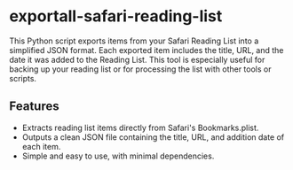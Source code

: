 # exportall-safari-reading-list

This Python script exports items from your Safari Reading List into a simplified JSON format. Each exported item includes the title, URL, and the date it was added to the Reading List. This tool is especially useful for backing up your reading list or for processing the list with other tools or scripts.

## Features
* Extracts reading list items directly from Safari's Bookmarks.plist.
* Outputs a clean JSON file containing the title, URL, and addition date of each item.
* Simple and easy to use, with minimal dependencies.
